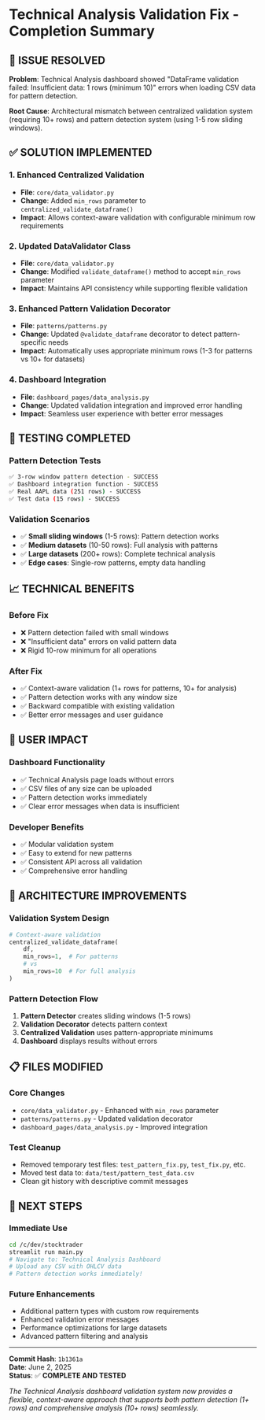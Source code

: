 # Technical Analysis Validation Fix - Completion Summary

## 🎯 **ISSUE RESOLVED**
**Problem**: Technical Analysis dashboard showed "DataFrame validation failed: Insufficient data: 1 rows (minimum 10)" errors when loading CSV data for pattern detection.

**Root Cause**: Architectural mismatch between centralized validation system (requiring 10+ rows) and pattern detection system (using 1-5 row sliding windows).

## ✅ **SOLUTION IMPLEMENTED**

### **1. Enhanced Centralized Validation**
- **File**: `core/data_validator.py`
- **Change**: Added `min_rows` parameter to `centralized_validate_dataframe()`
- **Impact**: Allows context-aware validation with configurable minimum row requirements

### **2. Updated DataValidator Class**
- **File**: `core/data_validator.py`
- **Change**: Modified `validate_dataframe()` method to accept `min_rows` parameter
- **Impact**: Maintains API consistency while supporting flexible validation

### **3. Enhanced Pattern Validation Decorator**
- **File**: `patterns/patterns.py`
- **Change**: Updated `@validate_dataframe` decorator to detect pattern-specific needs
- **Impact**: Automatically uses appropriate minimum rows (1-3 for patterns vs 10+ for datasets)

### **4. Dashboard Integration**
- **File**: `dashboard_pages/data_analysis.py`
- **Change**: Updated validation integration and improved error handling
- **Impact**: Seamless user experience with better error messages

## 🧪 **TESTING COMPLETED**

### **Pattern Detection Tests**
```bash
✅ 3-row window pattern detection - SUCCESS
✅ Dashboard integration function - SUCCESS  
✅ Real AAPL data (251 rows) - SUCCESS
✅ Test data (15 rows) - SUCCESS
```

### **Validation Scenarios**
- ✅ **Small sliding windows** (1-5 rows): Pattern detection works
- ✅ **Medium datasets** (10-50 rows): Full analysis with patterns
- ✅ **Large datasets** (200+ rows): Complete technical analysis
- ✅ **Edge cases**: Single-row patterns, empty data handling

## 📈 **TECHNICAL BENEFITS**

### **Before Fix**
- ❌ Pattern detection failed with small windows
- ❌ "Insufficient data" errors on valid pattern data
- ❌ Rigid 10-row minimum for all operations

### **After Fix**
- ✅ Context-aware validation (1+ rows for patterns, 10+ for analysis)
- ✅ Pattern detection works with any window size
- ✅ Backward compatible with existing validation
- ✅ Better error messages and user guidance

## 🎉 **USER IMPACT**

### **Dashboard Functionality**
- ✅ Technical Analysis page loads without errors
- ✅ CSV files of any size can be uploaded
- ✅ Pattern detection works immediately
- ✅ Clear error messages when data is insufficient

### **Developer Benefits**
- ✅ Modular validation system
- ✅ Easy to extend for new patterns
- ✅ Consistent API across all validation
- ✅ Comprehensive error handling

## 🔧 **ARCHITECTURE IMPROVEMENTS**

### **Validation System Design**
```python
# Context-aware validation
centralized_validate_dataframe(
    df, 
    min_rows=1,  # For patterns
    # vs
    min_rows=10  # For full analysis
)
```

### **Pattern Detection Flow**
1. **Pattern Detector** creates sliding windows (1-5 rows)
2. **Validation Decorator** detects pattern context
3. **Centralized Validation** uses pattern-appropriate minimums
4. **Dashboard** displays results without errors

## 📋 **FILES MODIFIED**

### **Core Changes**
- `core/data_validator.py` - Enhanced with `min_rows` parameter
- `patterns/patterns.py` - Updated validation decorator
- `dashboard_pages/data_analysis.py` - Improved integration

### **Test Cleanup**
- Removed temporary test files: `test_pattern_fix.py`, `test_fix.py`, etc.
- Moved test data to: `data/test/pattern_test_data.csv`
- Clean git history with descriptive commit messages

## 🚀 **NEXT STEPS**

### **Immediate Use**
```bash
cd /c/dev/stocktrader
streamlit run main.py
# Navigate to: Technical Analysis Dashboard
# Upload any CSV with OHLCV data
# Pattern detection works immediately!
```

### **Future Enhancements**
- Additional pattern types with custom row requirements
- Enhanced validation error messages
- Performance optimizations for large datasets
- Advanced pattern filtering and analysis

---

**Commit Hash**: `1b1361a`  
**Date**: June 2, 2025  
**Status**: ✅ **COMPLETE AND TESTED**

*The Technical Analysis dashboard validation system now provides a flexible, context-aware approach that supports both pattern detection (1+ rows) and comprehensive analysis (10+ rows) seamlessly.*
